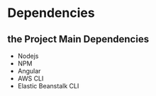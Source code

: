 # Dependencies

## the Project Main Dependencies
- Nodejs
- NPM 
- Angular 
- AWS CLI
- Elastic Beanstalk CLI